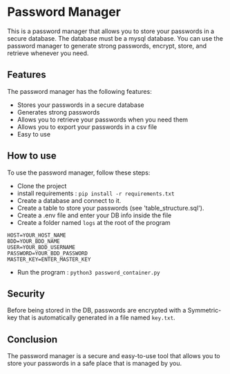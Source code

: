# Password Manager
This is a password manager that allows you to store your passwords in a secure database. The database must be a mysql database. You can use the password manager to generate strong passwords, encrypt, store, and retrieve whenever you need.

## Features
The password manager has the following features:

- Stores your passwords in a secure database
- Generates strong passwords
- Allows you to retrieve your passwords when you need them
- Allows you to export your passwords in a csv file
- Easy to use
## How to use
To use the password manager, follow these steps:

- Clone the project
- install requirements : ````pip install -r requirements.txt````
- Create a database and connect to it.
- Create a table to store your passwords (see 'table_structure.sql').
- Create a .env file and enter your DB info inside the file
- Create a folder named ```logs``` at the root of the program
``````
HOST=YOUR_HOST_NAME
BDD=YOUR_BDD_NAME
USER=YOUR_BDD_USERNAME
PASSWORD=YOUR_BDD_PASSWORD
MASTER_KEY=ENTER_MASTER_KEY
``````
- Run the program : ````python3 password_container.py````
## Security
Before being stored in the DB, passwords are encrypted with a Symmetric-key that is automatically generated in a file named ```key.txt```.
## Conclusion
The password manager is a secure and easy-to-use tool that allows you to store your passwords in a safe place that is managed by you.
